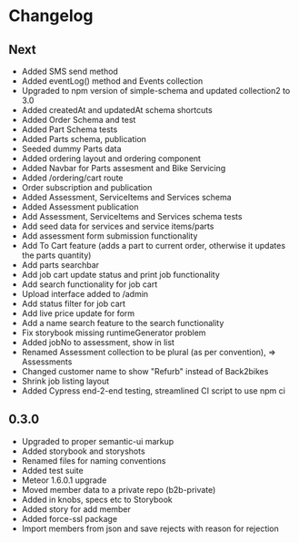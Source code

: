 # Changelog

Next 
------
* Added SMS send method
* Added eventLog() method and Events collection
* Upgraded to npm version of simple-schema and updated collection2 to 3.0
* Added createdAt and updatedAt schema shortcuts
* Added Order Schema and test
* Added Part Schema tests
* Added Parts schema, publication
* Seeded dummy Parts data
* Added ordering layout and ordering component
* Added Navbar for Parts assesment and Bike Servicing 
* Added /ordering/cart route 
* Order subscription and publication
* Added Assessment, ServiceItems and Services schema
* Added Assessment publication
* Add Assessment, ServiceItems and Services schema tests
* Add seed data for services and service items/parts
* Add assessment form submission functionality
* Add To Cart feature (adds a part to current order, otherwise it updates the parts quantity)
* Add parts searchbar
* Add job cart update status and print job functionality
* Add search functionality for job cart
* Upload interface added to /admin
* Add status filter for job cart
* Add live price update for form
* Add a name search feature to the search functionality
* Fix storybook missing runtimeGenerator problem
* Added jobNo to assessment, show in list
* Renamed Assessment collection to be plural (as per convention), => Assessments
* Changed customer name to show "Refurb" instead of Back2bikes
* Shrink job listing layout
* Added Cypress end-2-end testing, streamlined CI script to use npm ci


0.3.0
------
* Upgraded to proper semantic-ui markup
* Added storybook and storyshots
* Renamed files for naming conventions
* Added test suite
* Meteor 1.6.0.1 upgrade
* Moved member data to a private repo (b2b-private)
* Added in knobs, specs etc to Storybook
* Added story for add member
* Added force-ssl package
* Import members from json and save rejects with reason for rejection

